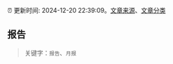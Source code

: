 :alarm_clock: 更新时间: 2024-12-20 22:39:09。[文章来源](/README.md)、[文章分类](/TAGS.md)

## 报告


> 关键字：`报告`、`月报`



